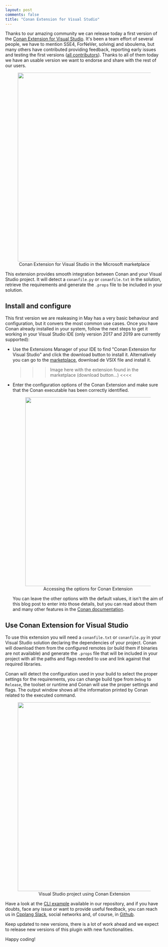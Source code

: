 ```yaml
---
layout: post
comments: false
title: "Conan Extension for Visual Studio"
---
```


Thanks to our amazing community we can release today a first version of the
[Conan Extension for Visual Studio](https://marketplace.visualstudio.com/items?itemName=conan-io.conan-vs-extension).
It's been a team effort of several people, we have to mention SSE4, ForNeVer, solvingj and
sboulema, but many others have contributed providing feedback, reporting early issues and
testing the first versions ([all contributors](https://github.com/conan-io/conan-vs-extension/graphs/contributors)). Thanks to all of them today we have an usable version we want
to endorse and share with the rest of our users. 

<div align="center">
    <figure>
        <img src="{{ site.url }}/assets/post_images/2019-05-09/marketplace-header.png" width="600"/>
        <figcaption>Conan Extension for Visual Studio in the Microsoft marketplace</figcaption>
    </figure>
</div>

This extension provides smooth integration between Conan and your Visual Studio project. It
will detect a ``conanfile.py`` or ``conanfile.txt`` in the solution, retrieve the requirements
and generate the `.props` file to be included in your solution.

## Install and configure

This first version we are realeasing in May has a very basic behaviour and configuration, but
it convers the most common use cases. Once you have Conan already installed in your system,
follow the next steps to get it working in your Visual Studio IDE (only version 2017 and
2019 are currently supported):

 * Use the Extensions Manager of your IDE to find "Conan Extension for Visual Studio" and click
   the download button to install it. Alternatively you can go to the
   [marketplace](https://marketplace.visualstudio.com/items?itemName=conan-io.conan-vs-extension),
   download de VSIX file and install it.
   
   >>> Image here with the extension found in the marketplace (download button...) <<<<
 * Enter the configuration options of the Conan Extension and make sure that the Conan executable
   has been correctly identified.
    
    <div align="center">
        <figure>
            <img src="{{ site.url }}/assets/post_images/2019-05-09/tools-options.png" width="600"/>
            <figcaption>Accessing the options for Conan Extension</figcaption>
        </figure>
    </div>
 
   You can leave the other options with the default values, it isn't the aim of this blog post
   to enter into those details, but you can read about them and many other features in the
   [Conan documentation](https://docs.conan.io/en/latest/).

## Use Conan Extension for Visual Studio

To use this extension you will need a ``conanfile.txt`` or ``conanfile.py`` in your Visual Studio
solution declaring the dependencies of your project. Conan will download them from the configured
remotes (or build them if binaries are not available) and generate the `.props` file that will
be included in your project with all the paths and flags needed to use and link against that
required libraries.

Conan will detect the configuration used in your build to select the proper settings for the
requirements, you can change build type from ``Debug`` to ``Release``, the toolset or runtime
and Conan will use the proper settings and flags. The output window shows all the information
printed by Conan related to the executed command.

<div align="center">
    <figure>
        <img src="{{ site.url }}/assets/post_images/2019-05-09/vs-screen.png" width="600"/>
        <figcaption>Visual Studio project using Conan Extension</figcaption>
    </figure>
</div>

Have a look at the [CLI example](https://github.com/conan-io/conan-vs-extension/tree/master/Conan.VisualStudio.Examples/ExampleCLI)
available in our repository, and if you have doubts, face any issue or want to provide useful
feedback, you can reach us in [Cpplang Slack](https://cpplang.slack.com/messages/C41CWV9HA/),
social networks and, of course, in [Github](https://github.com/conan-io).

Keep updated to new versions, there is a lot of work ahead and we expect to release new versions
of this plugin with new functionalities.

Happy coding!
